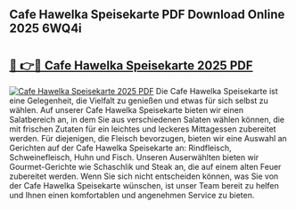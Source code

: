 ## Cafe Hawelka Speisekarte PDF Download Online 2025 6WQ4i

# <h2><a href="http://gc98wk.nevu.top/?p=Cafe+Hawelka+Speisekarte">🔗 👉🔴 Cafe Hawelka Speisekarte 2025 PDF</a></h2>

[![Cafe Hawelka Speisekarte 2025 PDF](https://i.imgur.com/dBaPXMq.png)](http://gc98wk.nevu.top/?p=Cafe+Hawelka+Speisekarte)
Die Cafe Hawelka Speisekarte ist eine Gelegenheit, die Vielfalt zu genießen und etwas für sich selbst zu wählen. Auf unserer Cafe Hawelka Speisekarte bieten wir einen Salatbereich an, in dem Sie aus verschiedenen Salaten wählen können, die mit frischen Zutaten für ein leichtes und leckeres Mittagessen zubereitet werden. Für diejenigen, die Fleisch bevorzugen, bieten wir eine Auswahl an Gerichten auf der Cafe Hawelka Speisekarte an: Rindfleisch, Schweinefleisch, Huhn und Fisch. Unseren Auserwählten bieten wir Gourmet-Gerichte wie Schaschlik und Steak an, die auf einem alten Feuer zubereitet werden. Wenn Sie sich nicht entscheiden können, was Sie von der Cafe Hawelka Speisekarte wünschen, ist unser Team bereit zu helfen und Ihnen einen komfortablen und angenehmen Service zu bieten.
